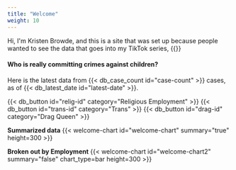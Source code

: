 ```yaml
---
title: "Welcome"
weight: 10
---
```

Hi, I'm Kristen Browde, and this is a site that was set up because
people wanted to see the data that goes into my TikTok series,
{{<extlink text="Who's Making News for Sex Crimes involving Children." href="https://www.tiktok.com/@newgirlny_fl/video/7243444125142404394?lang=en">}} 

#### Who is really committing crimes against children?

Here is the latest data from {{< db_case_count id="case-count" >}} cases, as of {{< db_latest_date id="latest-date" >}}.

<div class="horizontal">
{{< db_button id="relig-id" category="Religious Employment" >}}
{{< db_button id="trans-id" category="Trans" >}}
{{< db_button id="drag-id" category="Drag Queen" >}}
</div>

**Summarized data**
{{< welcome-chart id="welcome-chart" summary="true" height=300 >}}

**Broken out by Employment**
{{< welcome-chart id="welcome-chart2" summary="false" chart_type=bar height=300 >}}
